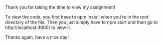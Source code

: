Thank you for taking the time to view my assignment!


To view the code, you first have to npm install when you're in the root directory of the file. Then you just simply have to npm start and then go to http://localhost:3000/ to view it.

Thanks again, have a nice day!
